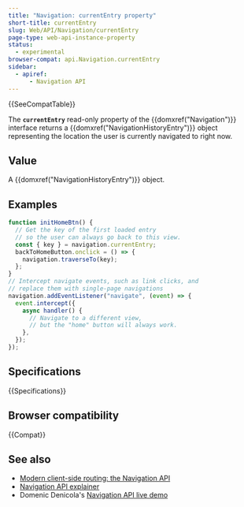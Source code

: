 ```yaml
---
title: "Navigation: currentEntry property"
short-title: currentEntry
slug: Web/API/Navigation/currentEntry
page-type: web-api-instance-property
status:
  - experimental
browser-compat: api.Navigation.currentEntry
sidebar:
  - apiref:
      - Navigation API
---
```


{{SeeCompatTable}}

The **`currentEntry`** read-only property of the
{{domxref("Navigation")}} interface returns a {{domxref("NavigationHistoryEntry")}} object representing the location the user is currently navigated to right now.

## Value

A {{domxref("NavigationHistoryEntry")}} object.

## Examples

```js
function initHomeBtn() {
  // Get the key of the first loaded entry
  // so the user can always go back to this view.
  const { key } = navigation.currentEntry;
  backToHomeButton.onclick = () => {
    navigation.traverseTo(key);
  };
}
// Intercept navigate events, such as link clicks, and
// replace them with single-page navigations
navigation.addEventListener("navigate", (event) => {
  event.intercept({
    async handler() {
      // Navigate to a different view,
      // but the "home" button will always work.
    },
  });
});
```

## Specifications

{{Specifications}}

## Browser compatibility

{{Compat}}

## See also

- [Modern client-side routing: the Navigation API](https://developer.chrome.com/docs/web-platform/navigation-api/)
- [Navigation API explainer](https://github.com/WICG/navigation-api/blob/main/README.md)
- Domenic Denicola's [Navigation API live demo](https://gigantic-honored-octagon.glitch.me/)
